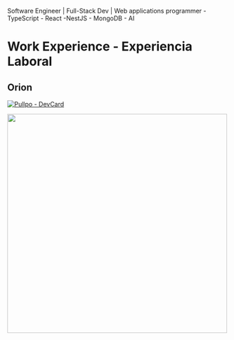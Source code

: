 Software Engineer | Full-Stack Dev | Web applications programmer - TypeScript - React -NestJS - MongoDB - AI

# Work Experience - Experiencia Laboral

## Orion



[![Pullpo - DevCard](https://devcard.pullpo.io/api?user_id=d25326kjmkns73fhca60&team_id=cq1bsrinh2cc73e5dr10&custom_title=EliasPizarroOrion%20%40%20Orion&custom_subtitle=Developer&show_icons=true&disable_animations=false&title_color=0040ff&text_color=&icon_color=&ring_color=&bg_color=d0edfb&image_url=https%3A%2F%2Favatars.githubusercontent.com%2Fu%2F110100065%3Fv%3D4)](https://pullpo.io/products/devcard)

<div align="left">
  <img src="http://github-readme-streak-stats.herokuapp.com?user=EliasPizarroOrion&theme=microsoft-dark&hide_border=true" width="500" />
</div>


<!--
  <img src="https://github-readme-stats.vercel.app/api/top-langs/?username=EliasPizarroOrion&layout=compact&theme=chartreuse-dark&hide_border=true&langs_count=6" width="360"/>

  
<a href="https://git.io/streak-stats"><img src="http://github-readme-streak-stats.herokuapp.com?user=EliasPizarroOrion&theme=microsoft-dark" alt="GitHub Streak" /></a>
[![Pullpo - DevCard](https://devcard.pullpo.io/api?user_id=d25326kjmkns73fhca60&team_id=cq1bsrinh2cc73e5dr10&custom_title=EliasPizarroOrion%20%40%20Orion&custom_subtitle=Developer&show_icons=false&disable_animations=true&title_color=0040ff&text_color=&icon_color=&ring_color=&bg_color=ffffff00&image_url=https%3A%2F%2Favatars.githubusercontent.com%2Fu%2F110100065%3Fv%3D4)](https://pullpo.io/products/devcard)

**elias260800/elias260800** is a ✨ _special_ ✨ repository because its `README.md` (this file) appears on your GitHub profile.

Here are some ideas to get you started:

- 🔭 I’m currently working on ...
- 🌱 I’m currently learning ...
- 👯 I’m looking to collaborate on ...
- 🤔 I’m looking for help with ...
- 💬 Ask me about ...
- 📫 How to reach me: ...
- 😄 Pronouns: ...
- ⚡ Fun fact: ...
-->
